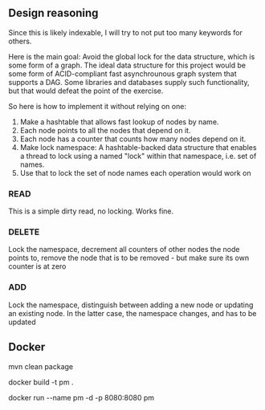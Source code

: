 ## Design reasoning

Since this is likely indexable, I will try to not put too many keywords for others.

Here is the main goal: Avoid the global lock for the data structure, which is some form of a graph. The ideal data structure for this project would be some form of ACID-compliant fast asynchrounous graph system that supports a DAG. Some libraries and databases supply such functionality, but that would defeat the point of the exercise.

So here is how to implement it without relying on one:

1. Make a hashtable that allows fast lookup of nodes by name.
2. Each node points to all the nodes that depend on it.
3. Each node has a counter that counts how many nodes depend on it.
4. Make lock namespace: A hashtable-backed data structure that enables a thread to lock using a named "lock" within that namespace, i.e. set of names.
5. Use that to lock the set of node names each operation would work on

### READ

This is a simple dirty read, no locking. Works fine.

### DELETE

Lock the namespace, decrement all counters of other nodes the node points to, remove the node that is to be removed - but make sure its own counter is at zero

### ADD

Lock the namespace, distinguish between adding a new node or updating an existing node. In the latter case, the namespace changes, and has to be updated


## Docker

mvn clean package

docker build -t pm .

docker run --name pm -d -p 8080:8080 pm